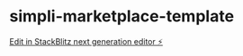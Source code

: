 # simpli-marketplace-template

[Edit in StackBlitz next generation editor ⚡️](https://stackblitz.com/~/github.com/cloudboy-jh/simpli-marketplace-template)